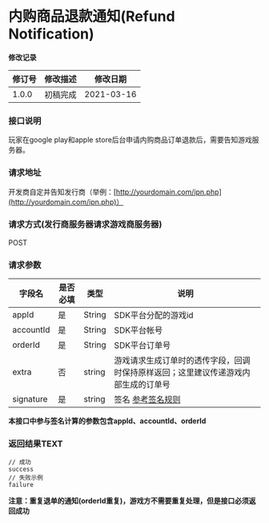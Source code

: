 # 内购商品退款通知(Refund Notification)

**修改记录**

| 修订号   | 修改描述       | 修改日期       |
| ----- | -------- |  ---------- |
| 1.0.0 | 初稿完成       | 2021-03-16 |

### 接口说明

玩家在google play和apple store后台申请内购商品订单退款后，需要告知游戏服务器。

### 请求地址

开发商自定并告知发行商（举例：[http://yourdomain.com/ipn.php](http://yourdomain.com/ipn.php)）

### 请求方式(发行商服务器请求游戏商服务器)

POST

### 请求参数

|字段名|是否必填|类型|说明|
|---|---|---|---|
|appId|是|String|SDK平台分配的游戏id|
|accountId|是|String|SDK平台帐号|
|orderId|是|String|SDK平台订单号|
|extra|否|string|游戏请求生成订单时的透传字段，回调时保持原样返回；这里建议传递游戏内部生成的订单号|
|signature|是|string|签名 [参考签名规则](server-api-overview.md#签名规则)|

**本接口中参与签名计算的参数包含appId、accountId、orderId**

### 返回结果TEXT

```
// 成功
success
// 失败示例
failure
```
**注意：重复退单的通知(orderId重复)，游戏方不需要重复处理，但是接口必须返回成功**
